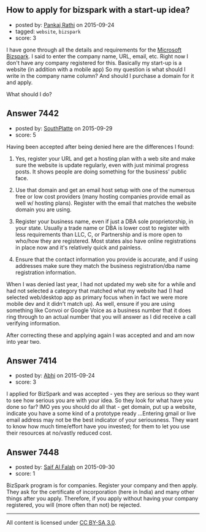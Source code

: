 ## How to apply for bizspark with a start-up idea?

- posted by: [Pankaj Rathi](https://stackexchange.com/users/7010228/pankaj-rathi) on 2015-09-24
- tagged: `website`, `bizspark`
- score: 3

I have gone through all the details and requirements for the [Microsoft Bizspark](https://www.microsoft.com/bizspark/). I said to enter the company name, URL, email, etc. 
Right now I don't have any company registered for this.
Basically my start-up is a website (in addition with a mobile app) So my question is what should I write in the company name column? And should I purchase a domain for it and apply.

What should I do?


## Answer 7442

- posted by: [SouthPlatte](https://stackexchange.com/users/926971/southplatte) on 2015-09-29
- score: 5

Having been accepted after being denied here are the differences I found:

1) Yes, register your URL and get a hosting plan with a web site and make sure the website is update regularly, even with just minimal progress posts.  It shows people are doing something for the business' public face.

2) Use that domain and get an email host setup with one of the numerous free or low cost providers (many hosting companies provide email as well w/ hosting plans).  Register with the email that matches the website domain you are using.

3) Register your business name, even if just a DBA sole proprietorship, in your state.  Usually a trade name or DBA is lower cost to register with less requirements than LLC, C, or Partnership and is more open to who/how they are registered.  Most states also have online registrations in place now and it's relatively quick and painless.

4) Ensure that the contact information you provide is accurate, and if using addresses make sure they match the business registration/dba name registration information.

When I was denied last year, I had not updated my web site for a while and had not selected a category that matched what my website had (I had selected web/desktop app as primary focus when in fact we were more mobile dev and it didn't match up).  As well, ensure if you are using something like Convoi or Google Voice as a business number that it does ring through to an actual number that you will answer as I did receive a call verifying information.

After correcting these and applying again I was accepted and and am now into year two.


## Answer 7414

- posted by: [Abhi](https://stackexchange.com/users/200253/abhi) on 2015-09-24
- score: 3

I applied for BizSpark and was accepted - yes they are serious so they want to see how serious you are with your idea. So they look for what have you done so far? IMO yes you should do all that - get domain, put up a website, indicate you have a some kind of a prototype ready ...Entering gmail or live email address may not be the best indicator of your seriousness. They want to know how much time/effort have you invested; for them to let you use their resources at no/vastly reduced cost.


## Answer 7448

- posted by: [Saif Al Falah](https://stackexchange.com/users/1405882/saif-al-falah) on 2015-09-30
- score: 1

BizSpark program is for companies. Register your company and then apply. They ask for the certificate of incorporation (here in India) and many other things after you apply. Therefore, if you apply without having your company registered, you will (more often than not) be rejected.



---

All content is licensed under [CC BY-SA 3.0](https://creativecommons.org/licenses/by-sa/3.0/).
